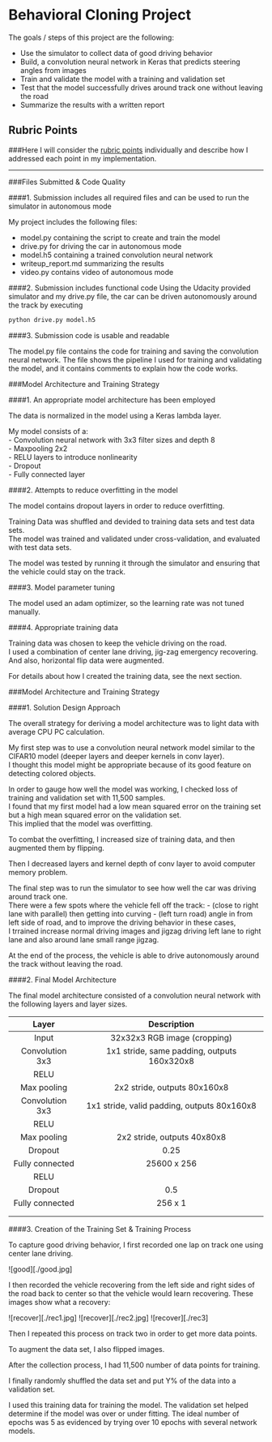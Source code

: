 # Behavioral Cloning Project

The goals / steps of this project are the following:
* Use the simulator to collect data of good driving behavior
* Build, a convolution neural network in Keras that predicts steering angles from images
* Train and validate the model with a training and validation set
* Test that the model successfully drives around track one without leaving the road
* Summarize the results with a written report


## Rubric Points
###Here I will consider the [rubric points](https://review.udacity.com/#!/rubrics/432/view) individually and describe how I addressed each point in my implementation.  

---
###Files Submitted & Code Quality

####1. Submission includes all required files and can be used to run the simulator in autonomous mode

My project includes the following files:
* model.py containing the script to create and train the model
* drive.py for driving the car in autonomous mode
* model.h5 containing a trained convolution neural network 
* writeup_report.md summarizing the results
* video.py contains video of autonomous mode

####2. Submission includes functional code
Using the Udacity provided simulator and my drive.py file, the car can be driven autonomously around the track by executing 
```sh
python drive.py model.h5
```

####3. Submission code is usable and readable

The model.py file contains the code for training and saving the convolution neural network. The file shows the pipeline I used for training and validating the model, and it contains comments to explain how the code works.

###Model Architecture and Training Strategy

####1. An appropriate model architecture has been employed

The data is normalized in the model using a Keras lambda layer.  

My model consists of a:  
    - Convolution neural network with 3x3 filter sizes and depth 8   
    - Maxpooling 2x2  
    - RELU layers to introduce nonlinearity    
    - Dropout   
    - Fully connected layer  

####2. Attempts to reduce overfitting in the model

The model contains dropout layers in order to reduce overfitting.  

Training Data was shuffled and devided to training data sets and test data sets.  
The model was trained and validated under cross-validation, and evaluated with test data sets.  

The model was tested by running it through the simulator and ensuring that the vehicle could stay on the track.  

####3. Model parameter tuning  

The model used an adam optimizer, so the learning rate was not tuned manually.

####4. Appropriate training data

Training data was chosen to keep the vehicle driving on the road.  
I used a combination of center lane driving, jig-zag emergency recovering.  
And also, horizontal flip data were augmented.  

For details about how I created the training data, see the next section.  

###Model Architecture and Training Strategy  

####1. Solution Design Approach  

The overall strategy for deriving a model architecture was to light data with average CPU PC calculation.

My first step was to use a convolution neural network model similar to the CIFAR10 model (deeper layers and deeper kernels in conv layer).  
I thought this model might be appropriate because of its good feature on detecting colored objects.

In order to gauge how well the model was working, I checked loss of training and validation set with 11,500 samples.  
I found that my first model had a low mean squared error on the training set but a high mean squared error on the validation set.    
This implied that the model was overfitting. 

To combat the overfitting, I increased size of training data, and then augmented them by flipping.

Then I decreased layers and kernel depth of conv layer to avoid computer memory problem.

The final step was to run the simulator to see how well the car was driving around track one.  
There were a few spots where the vehicle fell off the track:
    - (close to right lane with parallel) then getting into curving
    - (left turn road) angle in from left side of road, and 
    to improve the driving behavior in these cases,  
    I trrained increase normal driving images and jigzag driving left lane to right lane and also around lane small range jigzag.

At the end of the process, the vehicle is able to drive autonomously around the track without leaving the road.

####2. Final Model Architecture

The final model architecture consisted of a convolution neural network with the following layers and layer sizes.  


| Layer         		|     Description	        					| 
|:---------------------:|:---------------------------------------------:| 
| Input         		| 32x32x3 RGB image (cropping)                  | 
| Convolution 3x3     	| 1x1 stride, same padding, outputs 160x320x8 	|
| RELU					|												|
| Max pooling	      	| 2x2 stride,  outputs 80x160x8 				|
| Convolution 3x3	    | 1x1 stride, valid padding, outputs 80x160x8	|
| RELU					|												|
| Max pooling	      	| 2x2 stride,  outputs 40x80x8 				    |
| Dropout				| 0.25											|
| Fully connected		| 25600 x 256  									|
| RELU					|												|
| Dropout				| 0.5											|
| Fully connected		| 256 x 1   									|
|						|												|
|						|												|
 

####3. Creation of the Training Set & Training Process

To capture good driving behavior, I first recorded one lap on track one using center lane driving.

![good][./good.jpg]

I then recorded the vehicle recovering from the left side and right sides of the road back to center so that the vehicle would learn recovering. These images show what a recovery:

![recover][./rec1.jpg]
![recover][./rec2.jpg]
![recover][./rec3]

Then I repeated this process on track two in order to get more data points.  

To augment the data set, I also flipped images.  

After the collection process, I had 11,500 number of data points for training.


I finally randomly shuffled the data set and put Y% of the data into a validation set. 

I used this training data for training the model. The validation set helped determine if the model was over or under fitting. The ideal number of epochs was 5 as evidenced by trying over 10 epochs with several network models.  
